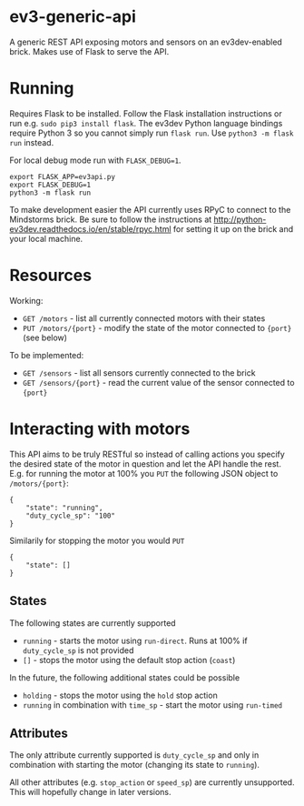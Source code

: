 # ev3-generic-api
A generic REST API exposing motors and sensors on an ev3dev-enabled brick. Makes use of Flask to serve the API.

# Running
Requires Flask to be installed. Follow the Flask installation instructions or run e.g. `sudo pip3 install flask`.
The ev3dev Python language bindings require Python 3 so you cannot simply run `flask run`. Use `python3 -m flask run` instead.

For local debug mode run with `FLASK_DEBUG=1`.

```
export FLASK_APP=ev3api.py
export FLASK_DEBUG=1
python3 -m flask run
```
To make development easier the API currently uses RPyC to connect to the Mindstorms brick. Be sure to follow the instructions at http://python-ev3dev.readthedocs.io/en/stable/rpyc.html for setting it up on the brick and your local machine.

# Resources
Working:
 * `GET /motors` - list all currently connected motors with their states
 * `PUT /motors/{port}` - modify the state of the motor connected to `{port}` (see below)

To be implemented:
 * `GET /sensors` - list all sensors currently connected to the brick
 * `GET /sensors/{port}` - read the current value of the sensor connected to `{port}`

# Interacting with motors
This API aims to be truly RESTful so instead of calling actions you specify the desired state of the motor in question and let the API handle the rest. E.g. for running the motor at 100% you `PUT` the following JSON object to `/motors/{port}`:

```
{
    "state": "running",
    "duty_cycle_sp": "100"
}
```

Similarily for stopping the motor you would `PUT`

```
{
    "state": []
}
```
## States
The following states are currently supported
 * `running` - starts the motor using `run-direct`. Runs at 100% if `duty_cycle_sp` is not provided
 * `[]` - stops the motor using the default stop action (`coast`)

In the future, the following additional states could be possible
 * `holding` - stops the motor using the `hold` stop action
 * `running` in combination with `time_sp` - start the motor using `run-timed`

## Attributes
The only attribute currently supported is `duty_cycle_sp` and only in combination with starting the motor (changing its state to `running`). 

All other attributes (e.g. `stop_action` or `speed_sp`) are currently unsupported. This will hopefully change in later versions.
